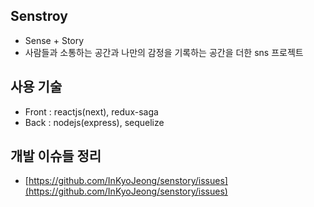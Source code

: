 ## Senstroy

- Sense + Story
- 사람들과 소통하는 공간과 나만의 감정을 기록하는 공간을 더한 sns 프로젝트

## 사용 기술

- Front : reactjs(next), redux-saga
- Back : nodejs(express), sequelize

## 개발 이슈들 정리

- [https://github.com/InKyoJeong/senstory/issues](https://github.com/InKyoJeong/senstory/issues)
